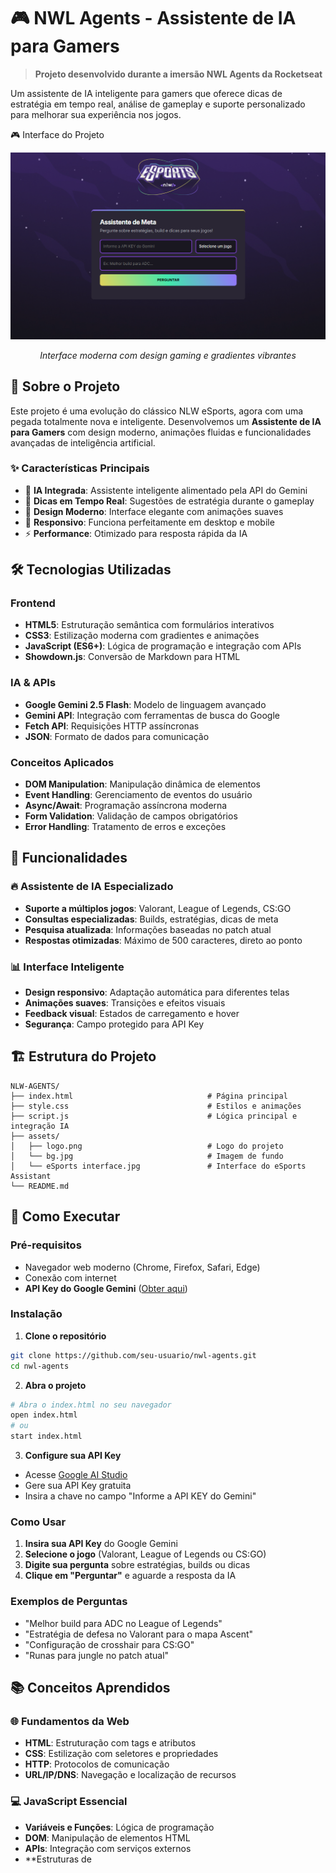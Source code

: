 # 🎮 NWL Agents - Assistente de IA para Gamers

> **Projeto desenvolvido durante a imersão NWL Agents da Rocketseat**

Um assistente de IA inteligente para gamers que oferece dicas de estratégia em tempo real, análise de gameplay e suporte personalizado para melhorar sua experiência nos jogos.

🎮 Interface do Projeto
<div align="center">
  <img src="./assets/eSports interface.png" alt="Interface do eSports Assistant" width="600">
  <p><em>Interface moderna com design gaming e gradientes vibrantes</em></p>
</div>

## 🚀 Sobre o Projeto

Este projeto é uma evolução do clássico NLW eSports, agora com uma pegada totalmente nova e inteligente. Desenvolvemos um **Assistente de IA para Gamers** com design moderno, animações fluidas e funcionalidades avançadas de inteligência artificial.

### ✨ Características Principais

- 🤖 **IA Integrada**: Assistente inteligente alimentado pela API do Gemini
- 💬 **Dicas em Tempo Real**: Sugestões de estratégia durante o gameplay
- 🎨 **Design Moderno**: Interface elegante com animações suaves
- 📱 **Responsivo**: Funciona perfeitamente em desktop e mobile
- ⚡ **Performance**: Otimizado para resposta rápida da IA

## 🛠️ Tecnologias Utilizadas

### Frontend
- **HTML5**: Estruturação semântica com formulários interativos
- **CSS3**: Estilização moderna com gradientes e animações
- **JavaScript (ES6+)**: Lógica de programação e integração com APIs
- **Showdown.js**: Conversão de Markdown para HTML

### IA & APIs
- **Google Gemini 2.5 Flash**: Modelo de linguagem avançado
- **Gemini API**: Integração com ferramentas de busca do Google
- **Fetch API**: Requisições HTTP assíncronas
- **JSON**: Formato de dados para comunicação

### Conceitos Aplicados
- **DOM Manipulation**: Manipulação dinâmica de elementos
- **Event Handling**: Gerenciamento de eventos do usuário
- **Async/Await**: Programação assíncrona moderna
- **Form Validation**: Validação de campos obrigatórios
- **Error Handling**: Tratamento de erros e exceções

## 🎯 Funcionalidades

### 🔥 Assistente de IA Especializado
- **Suporte a múltiplos jogos**: Valorant, League of Legends, CS:GO
- **Consultas especializadas**: Builds, estratégias, dicas de meta
- **Pesquisa atualizada**: Informações baseadas no patch atual
- **Respostas otimizadas**: Máximo de 500 caracteres, direto ao ponto

### 📊 Interface Inteligente
- **Design responsivo**: Adaptação automática para diferentes telas
- **Animações suaves**: Transições e efeitos visuais
- **Feedback visual**: Estados de carregamento e hover
- **Segurança**: Campo protegido para API Key

## 🏗️ Estrutura do Projeto

```
NLW-AGENTS/
├── index.html                              # Página principal
├── style.css                               # Estilos e animações
├── script.js                               # Lógica principal e integração IA
├── assets/
│   ├── logo.png                            # Logo do projeto
│   └── bg.jpg                              # Imagem de fundo
│   └── eSports interface.jpg               # Interface do eSports Assistant
└── README.md
```

## 🚀 Como Executar

### Pré-requisitos
- Navegador web moderno (Chrome, Firefox, Safari, Edge)
- Conexão com internet
- **API Key do Google Gemini** ([Obter aqui](https://aistudio.google.com/app/apikey))

### Instalação

1. **Clone o repositório**
```bash
git clone https://github.com/seu-usuario/nwl-agents.git
cd nwl-agents
```

2. **Abra o projeto**
```bash
# Abra o index.html no seu navegador
open index.html
# ou
start index.html
```

3. **Configure sua API Key**
- Acesse [Google AI Studio](https://aistudio.google.com/app/apikey)
- Gere sua API Key gratuita
- Insira a chave no campo "Informe a API KEY do Gemini"

### Como Usar

1. **Insira sua API Key** do Google Gemini
2. **Selecione o jogo** (Valorant, League of Legends ou CS:GO)
3. **Digite sua pergunta** sobre estratégias, builds ou dicas
4. **Clique em "Perguntar"** e aguarde a resposta da IA

### Exemplos de Perguntas

- "Melhor build para ADC no League of Legends"
- "Estratégia de defesa no Valorant para o mapa Ascent"
- "Configuração de crosshair para CS:GO"
- "Runas para jungle no patch atual"

## 📚 Conceitos Aprendidos

### 🌐 Fundamentos da Web
- **HTML**: Estruturação com tags e atributos
- **CSS**: Estilização com seletores e propriedades
- **HTTP**: Protocolos de comunicação
- **URL/IP/DNS**: Navegação e localização de recursos

### 💻 JavaScript Essencial
- **Variáveis e Funções**: Lógica de programação
- **DOM**: Manipulação de elementos HTML
- **APIs**: Integração com serviços externos
- **Estruturas de
